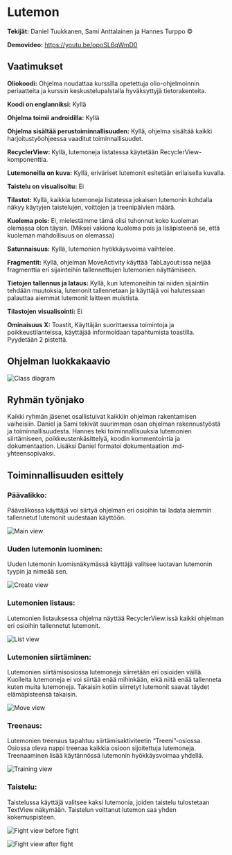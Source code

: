 # Lutemon
**Tekijät:** Daniel Tuukkanen, Sami Anttalainen ja Hannes Turppo ©

**Demovideo:** https://youtu.be/opoSL6qWmD0

## Vaatimukset
**Oliokoodi:** Ohjelma noudattaa kurssilla opetettuja olio-ohjelmoinnin periaatteita ja kurssin keskustelupalstalla hyväksyttyjä tietorakenteita.

**Koodi on englanniksi:** Kyllä

**Ohjelma toimii androidilla:** Kyllä

**Ohjelma sisältää perustoiminnallisuuden:** Kyllä, ohjelma sisältää kaikki harjoitustyöohjeessa vaaditut toiminnallisuudet.

**RecyclerView:** Kyllä, lutemoneja listatessa käytetään RecyclerView-komponenttia.

**Lutemoneilla on kuva:** Kyllä, eriväriset lutemonit esitetään erilaisella kuvalla.

**Taistelu on visualisoitu:** Ei

**Tilastot:** Kyllä, kaikkia lutemoneja listatessa jokaisen lutemonin kohdalla näkyy käytyjen taistelujen, voittojen ja treenipäivien määrä.

**Kuolema pois:** Ei, mielestämme tämä olisi tuhonnut koko kuoleman olemassa olon täysin. (Miksei vakiona kuolema pois ja lisäpisteenä se, että kuoleman mahdollisuus on olemassa)

**Satunnaisuus:** Kyllä, lutemonien hyökkäysvoima vaihtelee.

**Fragmentit:** Kyllä, ohjelman MoveActivity käyttää TabLayout:issa neljää fragmenttia eri sijainteihin tallennettujen lutemonien näyttämiseen.

**Tietojen tallennus ja lataus:** Kyllä, kun lutemoneihin tai niiden sijaintiin tehdään muutoksia, lutemonit tallennetaan ja käyttäjä voi halutessaan palauttaa aiemmat lutemonit laitteen muistista.

**Tilastojen visualisointi:** Ei

**Ominaisuus X:** Toastit, Käyttäjän suorittaessa toimintoja ja poikkeustilanteissa, käyttäjää informoidaan tapahtumista toastilla. Pyydetään 2 pistettä.

## Ohjelman luokkakaavio

![Class diagram](./Documentation/ClassDiagram.png)

## Ryhmän työnjako
Kaikki ryhmän jäsenet osallistuivat kaikkiin ohjelman rakentamisen vaiheisiin. Daniel ja Sami tekivät suurimman osan ohjelman rakennustyöstä ja toiminnallisuudesta. Hannes teki toiminnallisuuksia lutemonien siirtämiseen, poikkeustenkäsittelyä, koodin kommentointia ja dokumentaation. Lisäksi Daniel formatoi dokumentaation .md-yhteensopivaksi.

## Toiminnallisuuden esittely

### Päävalikko:
Päävalikossa käyttäjä voi siirtyä ohjelman eri osioihin tai ladata aiemmin tallennetut lutemonit uudestaan käyttöön.

![Main view](./Documentation/MainView.png)

### Uuden lutemonin luominen:
Uuden lutemonin luomisnäkymässä käyttäjä valitsee luotavan lutemonin tyypin ja nimeää sen.

![Create view](./Documentation/CreateView.png)

### Lutemonien listaus:
Lutemonien listauksessa ohjelma näyttää RecyclerView:issä kaikki ohjelman eri osioihin tallennetut lutemonit.

![List view](./Documentation/ListView.png)

### Lutemonien siirtäminen:
Lutemonien siirtämisosiossa lutemoneja siirretään eri osioiden väillä. Kuolleita lutemoneja ei voi siirtää enää mihinkään, eikä niitä enää tallenneta kuten muita lutemoneja. Takaisin kotiin siirretyt lutemonit saavat täydet elämäpisteensä takaisin.

![Move view](./Documentation/MoveView.png)

### Treenaus:
Lutemonien treenaus tapahtuu siirtämisaktiviteetin “Treeni”-osiossa. Osiossa oleva nappi treenaa kaikkia osioon sijoitettuja lutemoneja. Treenaaminen lisää käytännössä lutemonin hyökkäysvoimaa yhdellä.

![Training view](./Documentation/TrainView.png)

### Taistelu:
Taistelussa käyttäjä valitsee kaksi lutemonia, joiden taistelu tulostetaan TextView näkymään. Taistelun voittanut lutemon saa yhden kokemuspisteen.

![Fight view before fight](./Documentation/FightViewBefore.png)

![Fight view after fight](./Documentation/FightViewAfter.png)
